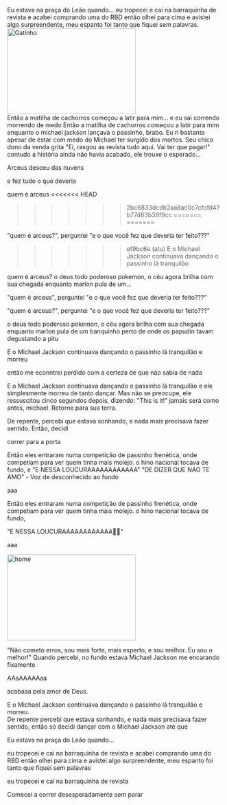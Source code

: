 
Eu estava na praça do Leão quando... eu tropecei e caí na barraquinha de revista e acabei comprando uma do RBD então olhei para cima e avistei algo surpreendente, meu espanto foi tanto que fiquei sem palavras. 
<img src="https://media1.tenor.com/m/KLKh-Cl5O88AAAAd/gato-asombrado.gif" alt="Gatinho" width="300" height="200">
</br>
Então a matilha de cachorros começou a latir para mim...
e eu sai correndo morrendo de medo
Então a matilha de cachorros começou a latir para mim enquanto o michael jackson lançava o passinho, brabo.
Eu ri bastante apesar de estar com medo do Michael ter surgido dos mortos.
Seu chico dono da venda grita "Ei, rasgou as revista tudo aqui. Vai ter que pagar!"
contudo a história ainda não havia acabado, ele trouxe o esperado...


Arceus desceu das nuvens

e fez tudo o que deveria

quem é arceus
<<<<<<< HEAD
>>>>>>> 2bc6833dcdb2aa8ac0c7cfcfd47b77d83b38f9cc
=======
=======


"quem é arceus?", perguntei "e o que você fez que deveria ter feito???"
>>>>>>> ef9bc6e (atu)
E o Michael Jackson continuava dançando o passinho lá tranquilão


quem é arceus?
o deus todo poderoso pokemon, o céu agora brilha com sua chegada enquanto marlon pula de um...


"quem é arceus", perguntei "e o que você fez que deveria ter feito???"


"quem é arceus?", perguntei "e o que você fez que deveria ter feito???"



o deus todo poderoso pokemon, o céu agora brilha com sua chegada enquanto marlon pula de um banquinho perto de onde os papudin tavam degustando a pitu


E o Michael Jackson continuava dançando o passinho lá tranquilão
e morreu

então me econntrei perdido com a certeza de que não sabia de nada


E o Michael Jackson continuava dançando o passinho lá tranquilão e ele simplesmente morreu de tanto dançar. Mas não se preocupe, ele ressuscitou cinco segundos depois, dizendo: "This is it!"
jamais será como antes, michael. Retorne para sua terra.

De repente, percebi que estava sonhando, e nada mais precisava fazer sentido. Então, decidi


correr para a porta


Então eles entraram numa competição de passinho frenética, onde competiam para ver quem tinha mais molejo. o hino nacional tocava de fundo, e
"E NESSA LOUCURAAAAAAAAAAAA"
"DE DIZER QUE NAO TE AMO" - Voz de desconhecido ao fundo

aaa


Então eles entraram numa competição de passinho frenética, onde competiam para ver quem tinha mais molejo. o hino nacional tocava de fundo, 

"E NESSA LOUCURAAAAAAAAAAAA🎵🎵"

aaa


<img src="https://i.pinimg.com/736x/c5/86/67/c58667278ea64d93ec7e297fbf533648.jpg" alt="home" width="300" height="200">
</br>

"Não cometo erros, sou mais forte, mais esperto, e sou melhor. Eu sou o melhor!"
Quando percebi, no fundo estava Michael Jackson me encarando fixamente

AAaAAAAAaa





acabaaa pela amor de Deus.






















E o Michael Jackson continuava dançando o passinho lá tranquilão
e morreu.
</br>
De repente percebi que estava sonhando, e nada mais precisava fazer sentido, então só decidi dançar com o Michael Jackson até que


Eu estava na praça do Leão quando...

eu tropecei e caí na barraquinha de revista e  acabei comprando uma do RBD
então olhei para cima e avistei algo surpreendente, meu espanto foi tanto que fiquei sem palavras

eu tropecei e caí na barraquinha de revista

Comecei a correr desesperadamente sem parar












